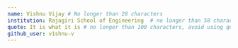 ```yaml
---
name: Vishnu Vijay # No longer than 28 characters
institution: Rajagiri School of Engineering  # no longer than 58 characters
quote: It is what it is # no longer than 100 characters, avoid using quotes(") to guarantee the format remains the same.
github_user: v1shnu-v
---
```

